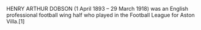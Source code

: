 HENRY ARTHUR DOBSON (1 April 1893 – 29 March 1918) was an English professional football wing half who played in the Football League for Aston Villa.[1]
